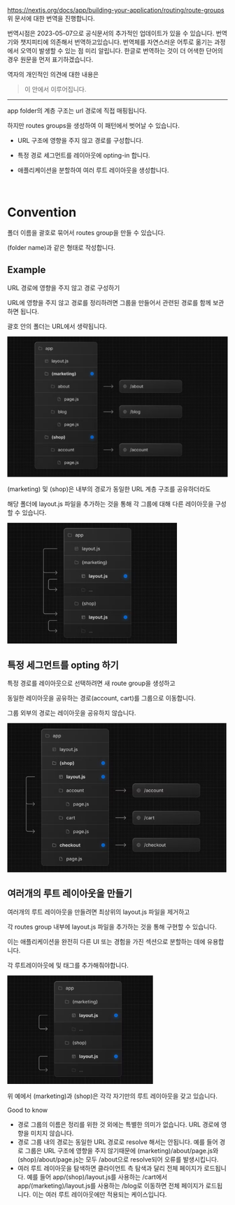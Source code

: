 https://nextjs.org/docs/app/building-your-application/routing/route-groups
위 문서에 대한 번역을 진행합니다.

번역시점은 2023-05-07으로 공식문서의 추가적인 업데이트가 있을 수 있습니다.
번역기와 챗지피티에 의존해서 번역하고있습니다.
번역체를 자연스러운 어투로 옮기는 과정에서 오역이 발생할 수 있는 점 미리 알립니다.
한글로 번역하는 것이 더 어색한 단어의 경우 원문을 먼저 표기하겠습니다.
 
역자의 개인적인 의견에 대한 내용은

>이 안에서 이루어집니다.
 
 ---


app folder의 계층 구조는 url 경로에 직접 매핑됩니다.

하지만 routes groups을 생성하여 이 패턴에서 벗어날 수 있습니다.

 

- URL 구조에 영향을 주지 않고 경로를 구성합니다.

- 특정 경로 세그먼트를 레이아웃에 opting-in 합니다.

- 애플리케이션을 분할하여 여러 루트 레이아웃을 생성합니다.

<br>

# Convention

폴더 이름을 괄호로 묶어서 routes group을 만들 수 있습니다.

(folder name)과 같은 형태로 작성합니다.

## Example

URL 경로에 영향을 주지 않고 경로 구성하기

URL에 영향을 주지 않고 경로를 정리하려면 그룹을 만들어서 관련된 경로를 함께 보관하면 됩니다.

괄호 안의 폴더는 URL에서 생략됩니다.


<img src='./asset/Routes_Group/1.PNG'  >
 

(marketing) 및 (shop)은 내부의 경로가 동일한 URL 계층 구조를 공유하더라도

해당 폴더에 layout.js 파일을 추가하는 것을 통해 각 그룹에 대해 다른 레이아웃을 구성할 수 있습니다.

 
<img src='./asset/Routes_Group/2.PNG'  >
 

## 특정 세그먼트를 opting 하기

특정 경로를 레이아웃으로 선택하려면 새 route group을 생성하고

동일한 레이아웃을 공유하는 경로(account, cart)를 그룹으로 이동합니다.

그룹 외부의 경로는 레이아웃을 공유하지 않습니다.

<img src='./asset/Routes_Group/3.PNG'  >
 
## 여러개의 루트 레이아웃을 만들기

여러개의 루트 레이아웃을 만들려면 최상위의 layout.js 파일을 제거하고

각 routes group 내부에 layout.js 파일을 추가하는 것을 통해 구현할 수 있습니다.

이는 애플리케이션을 완전히 다른 UI 또는 경험을 가진 섹션으로 분할하는 데에 유용합니다.

각 루트레이아웃에 <html> 및 <body>태그를 추가해줘야합니다.

<img src='./asset/Routes_Group/4.PNG'  >
 

위 예에서 (marketing)과 (shop)은 각각 자기만의 루트 레이아웃을 갖고 있습니다.

 

Good to know
- 경로 그룹의 이름은 정리를 위한 것 외에는 특별한 의미가 없습니다. URL 경로에 영향을 미치지 않습니다.
- 경로 그룹 내의 경로는 동일한 URL 경로로 resolve 해서는 안됩니다.
예를 들어 경로 그룹은 URL 구조에 영향을 주지 않기때문에 (marketing)/about/page.js와 (shop)/about/page.js는 모두 /about으로 resolve되어 오류를 발생시킵니다.
- 여러 루트 레이아웃을 탐색하면 클라이언트 측 탐색과 달리 전체 페이지가 로드됩니다.
예를 들어 app/(shop)/layout.js를 사용하는 /cart에서 app/(marketing)/layout.js를 사용하는 /blog로 이동하면 전체 페이지가 로드됩니다. 이는 여러 루트 레이아웃에만 적용되는 케이스입니다.